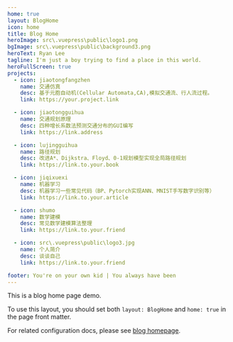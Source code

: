 ```yaml
---
home: true
layout: BlogHome
icon: home
title: Blog Home
heroImage: src\.vuepress\public\logo1.png
bgImage: src\.vuepress\public\background3.png
heroText: Ryan Lee
tagline: I'm just a boy trying to find a place in this world.
heroFullScreen: true
projects:
  - icon: jiaotongfangzhen
    name: 交通仿真
    desc: 基于元胞自动机(Cellular Automata,CA),模拟交通流、行人流过程。
    link: https://your.project.link

  - icon: jiaotongguihua
    name: 交通规划原理
    desc: 四种增长系数法预测交通分布的GUI编写
    link: https://link.address

  - icon: lujingguihua
    name: 路径规划
    desc: 改进A*、Dijkstra、Floyd、0-1规划模型实现全局路径规划
    link: https://link.to.your.book

  - icon: jiqixuexi
    name: 机器学习
    desc: 机器学习一些常见代码（BP、Pytorch实现ANN、MNIST手写数字识别等）
    link: https://link.to.your.article

  - icon: shumo
    name: 数学建模
    desc: 常见数学建模算法整理
    link: https://link.to.your.friend

  - icon: src\.vuepress\public\logo3.jpg
    name: 个人简介
    desc: 谈谈自己
    link: https://link.to.your.friend

footer: You're on your own kid | You always have been
---
```


This is a blog home page demo.

To use this layout, you should set both `layout: BlogHome` and `home: true` in the page front matter.

For related configuration docs, please see [blog homepage](https://theme-hope.vuejs.press/guide/blog/home/).
